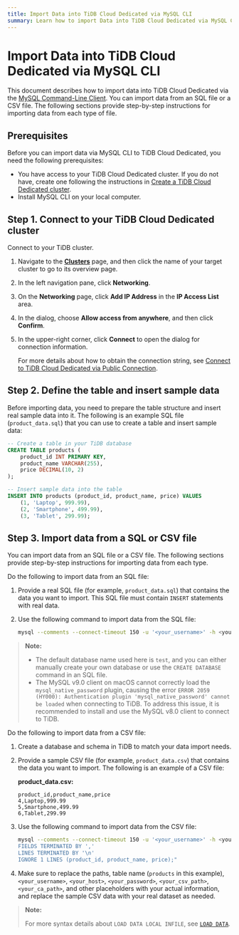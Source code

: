 ```yaml
---
title: Import Data into TiDB Cloud Dedicated via MySQL CLI
summary: Learn how to import Data into TiDB Cloud Dedicated via MySQL CLI.
---
```


# Import Data into TiDB Cloud Dedicated via MySQL CLI

This document describes how to import data into TiDB Cloud Dedicated via the [MySQL Command-Line Client](https://dev.mysql.com/doc/refman/8.0/en/mysql.html). You can import data from an SQL file or a CSV file. The following sections provide step-by-step instructions for importing data from each type of file.

## Prerequisites

Before you can import data via MySQL CLI to TiDB Cloud Dedicated, you need the following prerequisites:

- You have access to your TiDB Cloud Dedicated cluster. If you do not have, create one following the instructions in [Create a TiDB Cloud Dedicated cluster](/tidb-cloud/create-tidb-cluster.md).
- Install MySQL CLI on your local computer.

## Step 1. Connect to your TiDB Cloud Dedicated cluster

Connect to your TiDB cluster.

1. Navigate to the [**Clusters**](https://tidbcloud.com/console/clusters) page, and then click the name of your target cluster to go to its overview page.

2. In the left navigation pane, click **Networking**.

3. On the **Networking** page, click **Add IP Address** in the **IP Access List** area.

4. In the dialog, choose **Allow access from anywhere**, and then click **Confirm**.

5. In the upper-right corner, click **Connect** to open the dialog for connection information.

    For more details about how to obtain the connection string, see [Connect to TiDB Cloud Dedicated via Public Connection](/tidb-cloud/connect-via-standard-connection.md).

## Step 2. Define the table and insert sample data

Before importing data, you need to prepare the table structure and insert real sample data into it. The following is an example SQL file (`product_data.sql`) that you can use to create a table and insert sample data:

```sql
-- Create a table in your TiDB database
CREATE TABLE products (
    product_id INT PRIMARY KEY,
    product_name VARCHAR(255),
    price DECIMAL(10, 2)
);

-- Insert sample data into the table
INSERT INTO products (product_id, product_name, price) VALUES
    (1, 'Laptop', 999.99),
    (2, 'Smartphone', 499.99),
    (3, 'Tablet', 299.99);
```

## Step 3. Import data from a SQL or CSV file

You can import data from an SQL file or a CSV file. The following sections provide step-by-step instructions for importing data from each type.

<SimpleTab>
<div label="From an SQL file">

Do the following to import data from an SQL file:

1. Provide a real SQL file (for example, `product_data.sql`) that contains the data you want to import. This SQL file must contain `INSERT` statements with real data.

2. Use the following command to import data from the SQL file:

    ```bash
    mysql --comments --connect-timeout 150 -u '<your_username>' -h <your_cluster_host> -P 4000 -D test --ssl-mode=VERIFY_IDENTITY --ssl-ca=<your_ca_path> -p<your_password> < product_data.sql
    ```

> **Note:**
>
> - The default database name used here is `test`, and you can either manually create your own database or use the `CREATE DATABASE` command in an SQL file.
> - The MySQL v9.0 client on macOS cannot correctly load the `mysql_native_password` plugin, causing the error `ERROR 2059 (HY000): Authentication plugin 'mysql_native_password' cannot be loaded` when connecting to TiDB. To address this issue, it is recommended to install and use the MySQL v8.0 client to connect to TiDB.

</div>
<div label="From a CSV file">

Do the following to import data from a CSV file:

1. Create a database and schema in TiDB to match your data import needs.

2. Provide a sample CSV file (for example, `product_data.csv`) that contains the data you want to import. The following is an example of a CSV file:

    **product_data.csv:**

    ```csv
    product_id,product_name,price
    4,Laptop,999.99
    5,Smartphone,499.99
    6,Tablet,299.99
    ```

3. Use the following command to import data from the CSV file:

    ```bash
    mysql --comments --connect-timeout 150 -u '<your_username>' -h <your_host> -P 4000 -D test --ssl-mode=VERIFY_IDENTITY --ssl-ca=<your_ca_path> -p<your_password> -e "LOAD DATA LOCAL INFILE '<your_csv_path>' INTO TABLE products
    FIELDS TERMINATED BY ','
    LINES TERMINATED BY '\n'
    IGNORE 1 LINES (product_id, product_name, price);"
    ```

4. Make sure to replace the paths, table name (`products` in this example), `<your_username>`, `<your_host>`, `<your_password>`, `<your_csv_path>`, `<your_ca_path>`, and other placeholders with your actual information, and replace the sample CSV data with your real dataset as needed.

> **Note:**
>
> For more syntax details about `LOAD DATA LOCAL INFILE`, see [`LOAD DATA`](/sql-statements/sql-statement-load-data.md).

</div>
</SimpleTab>
